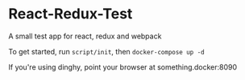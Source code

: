 # React-Redux-Test

A small test app for react, redux and webpack

To get started, run `script/init`, then `docker-compose up -d`

If you're using dinghy, point your browser at something.docker:8090
